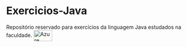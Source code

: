 # Exercicios-Java

Repositório reservado para exercícios da linguagem Java estudados na faculdade. 
<img align="center" alt="Azure" height="30" width="50" src="https://cdn.jsdelivr.net/gh/devicons/devicon/icons/java/java-original.svg" />
